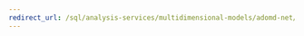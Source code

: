```yaml
---
redirect_url: /sql/analysis-services/multidimensional-models/adomd-net/developing-with-adomd-net
---
```

